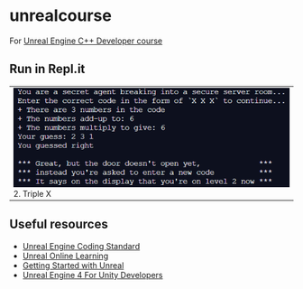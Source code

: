 # unrealcourse
For [Unreal Engine C++ Developer course](https://www.udemy.com/course/unrealcourse/)

## Run in Repl.it
<table>
  <tr>
    <td><a href="https://repl.it/@RunninglVlan/TripleX"><img src="/P02-TripleX/thumbnail.png" /></a><br>2. Triple X</td>
  </tr>
</table>

## Useful resources
- [Unreal Engine Coding Standard](https://docs.unrealengine.com/en-US/Programming/Development/CodingStandard)
- [Unreal Online Learning](https://www.unrealengine.com/en-US/onlinelearning-courses)
- [Getting Started with Unreal](https://docs.unrealengine.com/en-US/GettingStarted)
- [Unreal Engine 4 For Unity Developers](https://docs.unrealengine.com/en-US/Basics/UnrealEngineForUnityDevs/)
